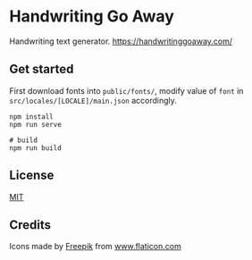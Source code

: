 # Handwriting Go Away

Handwriting text generator. https://handwritinggoaway.com/

## Get started

First download fonts into `public/fonts/`, modify value of `font` in `src/locales/[LOCALE]/main.json` accordingly.

```
npm install
npm run serve

# build
npm run build
```


## License

[MIT](http://opensource.org/licenses/MIT)

## Credits

<div>Icons made by <a href="https://www.flaticon.com/authors/freepik" title="Freepik">Freepik</a> from <a href="https://www.flaticon.com/" title="Flaticon">www.flaticon.com</a></div>
